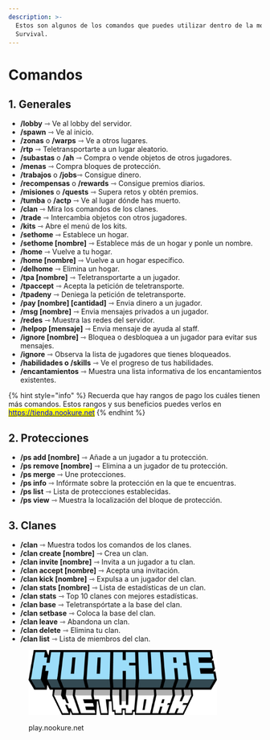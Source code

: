 ```yaml
---
description: >-
  Estos son algunos de los comandos que puedes utilizar dentro de la modalidad
  Survival.
---
```


# Comandos

## 1. Generales

* **/lobby** ⇾ Ve al lobby del servidor.
* **/spawn** ⇾ Ve al inicio.
* **/zonas** o **/warps** ⇾ Ve a otros lugares.
* **/rtp** ⇾ Teletransportarte a un lugar aleatorio.
* **/subastas** o **/ah** ⇾ Compra o vende objetos de otros jugadores.
* **/menas** ⇾ Compra bloques de protección.
* **/trabajos** o **/jobs**⇾ Consigue dinero.
* **/recompensas** o **/rewards** ⇾ Consigue premios diarios.
* **/misiones** o **/quests** ⇾ Supera retos y obtén premios.
* **/tumba** o **/actp** ⇾ Ve al lugar dónde has muerto.
* **/clan** ⇾ Mira los comandos de los clanes.
* **/trade** ⇾ Intercambia objetos con otros jugadores.
* **/kits** ⇾ Abre el menú de los kits.
* **/sethome** ⇾ Establece un hogar.
* **/sethome \[nombre]** ⇾ Establece más de un hogar y ponle un nombre.
* **/home** ⇾ Vuelve a tu hogar.
* **/home \[nombre]** ⇾ Vuelve a un hogar específico.
* **/delhome** ⇾ Elimina un hogar.
* **/tpa \[nombre]** ⇾ Teletransportarte a un jugador.
* **/tpaccept** ⇾ Acepta la petición de teletransporte.
* **/tpadeny** ⇾ Deniega la petición de teletransporte.
* **/pay \[nombre] \[cantidad]** ⇾ Envia dinero a un jugador.
* **/msg \[nombre]** ⇾ Envia mensajes privados a un jugador.
* **/redes** ⇾ Muestra las redes del servidor.
* **/helpop \[mensaje]**  ⇾ Envia mensaje de ayuda al staff.
* **/ignore \[nombre]**  ⇾ Bloquea o desbloquea a un jugador para evitar sus mensajes.
* **/ignore**  ⇾ Observa la lista de jugadores que tienes bloqueados.
* **/habilidades o /skills** ⇾ Ve el progreso de tus habilidades.
* **/encantamientos**  ⇾ Muestra una lista informativa de los encantamientos existentes.

{% hint style="info" %}
Recuerda que hay rangos de pago los cuáles tienen más comandos. Estos rangos y sus beneficios puedes verlos en [<mark style="color:blue;">https://tienda.nookure.net</mark>](https://tienda.nookure.net)
{% endhint %}

## 2. Protecciones

* **/ps add \[nombre]** ⇾ Añade a un jugador a tu protección.
* **/ps remove \[nombre]** ⇾ Elimina a un jugador de tu protección.
* **/ps merge** ⇾ Une protecciones.
* **/ps info** ⇾ Infórmate sobre la protección en la que te encuentras.
* **/ps list** ⇾ Lista de protecciones establecidas.
* **/ps view** ⇾ Muestra la localización del bloque de protección.

## 3. Clanes

* **/clan** ⇾ Muestra todos los comandos de los clanes.
* **/clan create \[nombre]** ⇾ Crea un clan.
* **/clan invite \[nombre]** ⇾ Invita a un jugador a tu clan.
* **/clan accept \[nombre]** ⇾ Acepta una invitación.
* **/clan kick \[nombre]** ⇾ Expulsa a un jugador del clan.
* **/clan stats \[nombre]** ⇾ Lista de estadísticas de un clan.
* **/clan stats** ⇾ Top 10 clanes con mejores estadísticas.
* **/clan base** ⇾ Teletranspórtate a la base del clan.
* **/clan setbase** ⇾ Coloca la base del clan.
* **/clan leave** ⇾ Abandona un clan.
* **/clan delete** ⇾ Elimina tu clan.
* **/clan list** ⇾ Lista de miembros del clan.

<figure><img src="../../.gitbook/assets/image (5).png" alt="" width="375"><figcaption><p>play.nookure.net</p></figcaption></figure>
